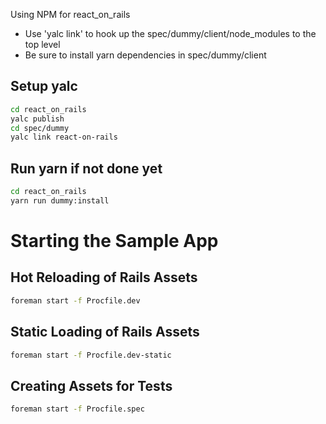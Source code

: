 Using NPM for react_on_rails

* Use 'yalc link' to hook up the spec/dummy/client/node_modules to the top level
* Be sure to install yarn dependencies in spec/dummy/client

## Setup yalc

```sh
cd react_on_rails
yalc publish
cd spec/dummy
yalc link react-on-rails
```

## Run yarn if not done yet

```sh
cd react_on_rails
yarn run dummy:install 
```

# Starting the Sample App


## Hot Reloading of Rails Assets

```sh
foreman start -f Procfile.dev
```

## Static Loading of Rails Assets
```sh
foreman start -f Procfile.dev-static
```

## Creating Assets for Tests
```sh
foreman start -f Procfile.spec
```

